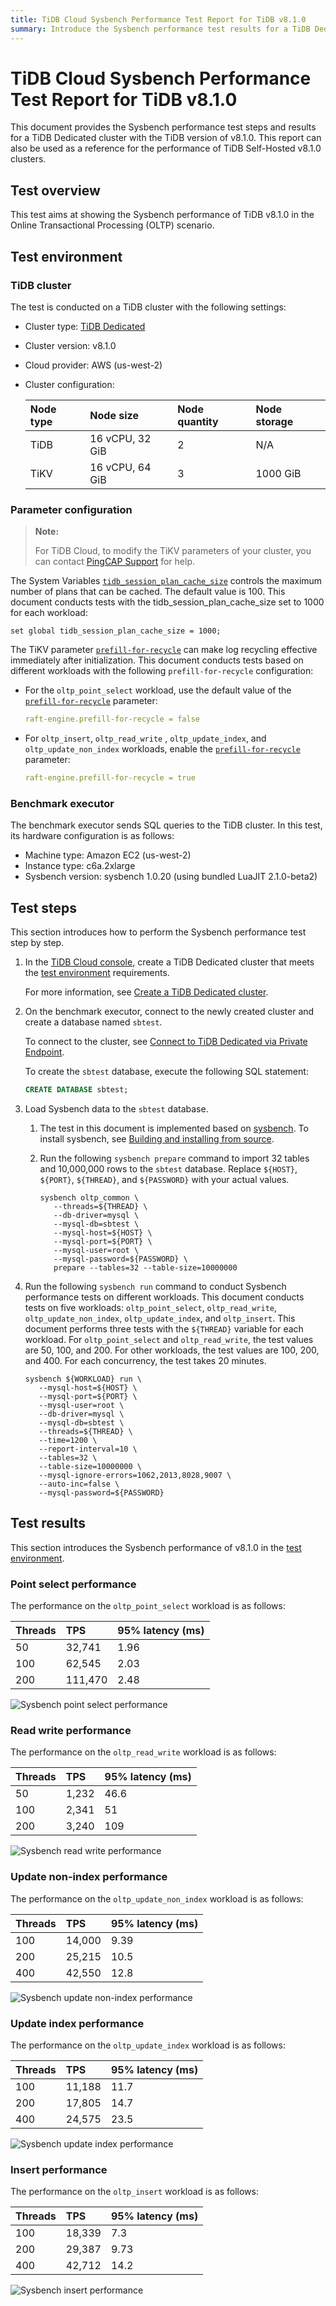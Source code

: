 ```yaml
---
title: TiDB Cloud Sysbench Performance Test Report for TiDB v8.1.0
summary: Introduce the Sysbench performance test results for a TiDB Dedicated cluster with the TiDB version of v8.1.0.
---
```


# TiDB Cloud Sysbench Performance Test Report for TiDB v8.1.0

This document provides the Sysbench performance test steps and results for a TiDB Dedicated cluster with the TiDB version of v8.1.0. This report can also be used as a reference for the performance of TiDB Self-Hosted v8.1.0 clusters.

## Test overview

This test aims at showing the Sysbench performance of TiDB v8.1.0 in the Online Transactional Processing (OLTP) scenario.

## Test environment

### TiDB cluster

The test is conducted on a TiDB cluster with the following settings:

- Cluster type: [TiDB Dedicated](/tidb-cloud/select-cluster-tier.md#tidb-dedicated)
- Cluster version: v8.1.0
- Cloud provider: AWS (us-west-2)
- Cluster configuration:

   | Node type | Node size | Node quantity | Node storage |
   |:----------|:----------|:----------|:----------|
   | TiDB      | 16 vCPU, 32 GiB | 2 | N/A |
   | TiKV      | 16 vCPU, 64 GiB | 3 | 1000 GiB |

### Parameter configuration

> **Note:**
>
> For TiDB Cloud, to modify the TiKV parameters of your cluster, you can contact [PingCAP Support](/tidb-cloud/tidb-cloud-support.md) for help.

The System Variables [`tidb_session_plan_cache_size`](https://docs.pingcap.com/tidb/v7.1/system-variables?_gl=1*12x5uvu*_ga*ODIyMzAxMDM5LjE2NTg3MjczOTI.*_ga_3JVXJ41175*MTcxNjE4OTQyMi40NC4xLjE3MTYxODk0MzcuNDUuMC4w#tidb_session_plan_cache_size-new-in-v710) controls the maximum number of plans that can be cached. The default value is 100. This document conducts tests with the tidb_session_plan_cache_size set to 1000 for each workload:
```shell
set global tidb_session_plan_cache_size = 1000;

```


The TiKV parameter [`prefill-for-recycle`](https://docs.pingcap.com/tidb/stable/tikv-configuration-file#prefill-for-recycle-new-in-v700) can make log recycling effective immediately after initialization. This document conducts tests based on different workloads with the following `prefill-for-recycle` configuration:

- For the `oltp_point_select` workload, use the default value of the [`prefill-for-recycle`](https://docs.pingcap.com/tidb/stable/tikv-configuration-file#prefill-for-recycle-new-in-v700) parameter:

    ```yaml
    raft-engine.prefill-for-recycle = false
    ```

- For `oltp_insert`, `oltp_read_write` , `oltp_update_index`, and `oltp_update_non_index` workloads, enable the [`prefill-for-recycle`](https://docs.pingcap.com/tidb/stable/tikv-configuration-file#prefill-for-recycle-new-in-v700) parameter:

    ```yaml
    raft-engine.prefill-for-recycle = true
    ```

### Benchmark executor

The benchmark executor sends SQL queries to the TiDB cluster. In this test, its hardware configuration is as follows:

- Machine type: Amazon EC2 (us-west-2)
- Instance type: c6a.2xlarge
- Sysbench version: sysbench 1.0.20 (using bundled LuaJIT 2.1.0-beta2)

## Test steps

This section introduces how to perform the Sysbench performance test step by step.

1. In the [TiDB Cloud console](https://tidbcloud.com/), create a TiDB Dedicated cluster that meets the [test environment](#tidb-cluster) requirements.

   For more information, see [Create a TiDB Dedicated cluster](/tidb-cloud/create-tidb-cluster.md).

2. On the benchmark executor, connect to the newly created cluster and create a database named `sbtest`.

   To connect to the cluster, see [Connect to TiDB Dedicated via Private Endpoint](/tidb-cloud/set-up-private-endpoint-connections.md).

   To create the `sbtest` database, execute the following SQL statement:

   ```sql
   CREATE DATABASE sbtest;
   ```

3. Load Sysbench data to the `sbtest` database.

   1. The test in this document is implemented based on [sysbench](https://github.com/akopytov/sysbench). To install sysbench, see [Building and installing from source](https://github.com/akopytov/sysbench#building-and-installing-from-source).

   2. Run the following `sysbench prepare` command to import 32 tables and 10,000,000 rows to the `sbtest` database. Replace `${HOST}`, `${PORT}`, `${THREAD}`, and `${PASSWORD}` with your actual values.

      ```shell
      sysbench oltp_common \
         --threads=${THREAD} \
         --db-driver=mysql \
         --mysql-db=sbtest \
         --mysql-host=${HOST} \
         --mysql-port=${PORT} \
         --mysql-user=root \
         --mysql-password=${PASSWORD} \
         prepare --tables=32 --table-size=10000000
      ```

4. Run the following `sysbench run` command to conduct Sysbench performance tests on different workloads. This document conducts tests on five workloads: `oltp_point_select`, `oltp_read_write`, `oltp_update_non_index`, `oltp_update_index`, and `oltp_insert`. This document performs three tests with the `${THREAD}` variable for each workload. For  `oltp_point_select` and `oltp_read_write`, the test values are 50, 100, and 200. For other workloads, the test values are 100, 200, and 400. For each concurrency, the test takes 20 minutes.

   ```shell
   sysbench ${WORKLOAD} run \
      --mysql-host=${HOST} \
      --mysql-port=${PORT} \
      --mysql-user=root \
      --db-driver=mysql \
      --mysql-db=sbtest \
      --threads=${THREAD} \
      --time=1200 \
      --report-interval=10 \
      --tables=32 \
      --table-size=10000000 \
      --mysql-ignore-errors=1062,2013,8028,9007 \
      --auto-inc=false \
      --mysql-password=${PASSWORD}
   ```

## Test results

This section introduces the Sysbench performance of v8.1.0 in the [test environment](#test-environment).

### Point select performance

The performance on the `oltp_point_select` workload is as follows:

| Threads |  TPS | 95% latency (ms)|
|:--------|:----------|:----------|
| 50 | 32,741  | 1.96 |
| 100 | 62,545 | 2.03 |
| 200 | 111,470 | 2.48 |

![Sysbench point select performance](/media/tidb-cloud/v8.1.0_oltp_point_select.png)

### Read write performance

The performance on the `oltp_read_write` workload is as follows:

| Threads |  TPS | 95% latency (ms)|
|:--------|:----------|:----------|
| 50 | 1,232 | 46.6 |
| 100 | 2,341 | 51 |
| 200 | 3,240 | 109  |

![Sysbench read write performance](/media/tidb-cloud/v8.1.0_oltp_read_write.png)

### Update non-index performance

The performance on the `oltp_update_non_index` workload is as follows:

| Threads |  TPS | 95% latency (ms)|
|:--------|:----------|:----------|
| 100 | 14,000  | 9.39 |
| 200 | 25,215  | 10.5 |
| 400 | 42,550  | 12.8 |

![Sysbench update non-index performance](/media/tidb-cloud/v8.1.0_oltp_update_non_index.png)

### Update index performance

The performance on the `oltp_update_index` workload is as follows:

| Threads |  TPS | 95% latency (ms)|
|:--------|:----------|:----------|
| 100 | 11,188   | 11.7 |
| 200 | 17,805  | 14.7 |
| 400 | 24,575  | 23.5 |

![Sysbench update index performance](/media/tidb-cloud/v8.1.0_oltp_update_index.png)

### Insert performance

The performance on the `oltp_insert` workload is as follows:

| Threads |  TPS | 95% latency (ms)|
|:--------|:----------|:----------|
| 100 | 18,339  | 7.3|
| 200 | 29,387  | 9.73 |
| 400 | 42,712  | 14.2 |

![Sysbench insert performance](/media/tidb-cloud/v8.1.0_oltp_insert.png)
